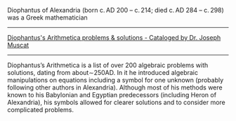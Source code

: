 Diophantus of Alexandria (born c. AD 200 – c. 214; died c. AD 284 – c. 298) was a Greek mathematician

- - - -

[Diophantus's Arithmetica problems & solutions - Cataloged by Dr. Joseph Muscat](https://staff.um.edu.mt/jmus1/Diophantus.pdf)

- - - -

Diophantus’s Arithmetica is a list of over 200 algebraic problems with solutions,
dating from about∼250AD. In it he introduced algebraic manipulations on
equations including a symbol for one unknown (probably following other authors
in Alexandria). Although most of his methods were known to his Babylonian
and Egyptian predecessors (including Heron of Alexandria), his symbols allowed
for clearer solutions and to consider more complicated problems.

